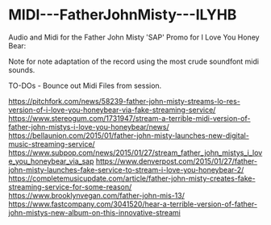 # MIDI---FatherJohnMisty---ILYHB
Audio and Midi for the Father John Misty 'SAP' Promo for I Love You Honey Bear:

Note for note adaptation of the record using the most crude soundfont midi sounds. 

TO-DOs - Bounce out Midi Files from session.

https://pitchfork.com/news/58239-father-john-misty-streams-lo-res-version-of-i-love-you-honeybear-via-fake-streaming-service/
https://www.stereogum.com/1731947/stream-a-terrible-midi-version-of-father-john-mistys-i-love-you-honeybear/news/
https://bellaunion.com/2015/01/father-john-misty-launches-new-digital-music-streaming-service/
https://www.subpop.com/news/2015/01/27/stream_father_john_mistys_i_love_you_honeybear_via_sap
https://www.denverpost.com/2015/01/27/father-john-misty-launches-fake-service-to-stream-i-love-you-honeybear-2/
https://completemusicupdate.com/article/father-john-misty-creates-fake-streaming-service-for-some-reason/
https://www.brooklynvegan.com/father-john-mis-13/
https://www.fastcompany.com/3041520/hear-a-terrible-version-of-father-john-mistys-new-album-on-this-innovative-streami
